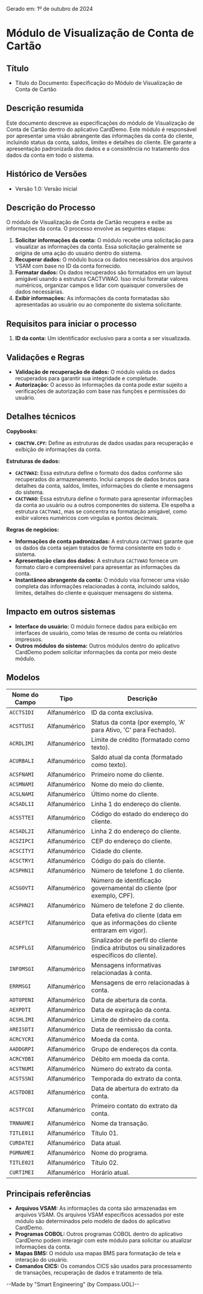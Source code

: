 Gerado em: 1º de outubro de 2024

# Módulo de Visualização de Conta de Cartão

## Título

- Título do Documento: Especificação do Módulo de Visualização de Conta de Cartão

## Descrição resumida

Este documento descreve as especificações do módulo de Visualização de Conta de Cartão dentro do aplicativo CardDemo. Este módulo é responsável por apresentar uma visão abrangente das informações da conta do cliente, incluindo status da conta, saldos, limites e detalhes do cliente. Ele garante a apresentação padronizada dos dados e a consistência no tratamento dos dados da conta em todo o sistema.

## Histórico de Versões

- Versão 1.0: Versão inicial

## Descrição do Processo

O módulo de Visualização de Conta de Cartão recupera e exibe as informações da conta. O processo envolve as seguintes etapas:

1.  **Solicitar informações da conta:** O módulo recebe uma solicitação para visualizar as informações da conta. Essa solicitação geralmente se origina de uma ação do usuário dentro do sistema.
2.  **Recuperar dados:** O módulo busca os dados necessários dos arquivos VSAM com base no ID da conta fornecido.
3.  **Formatar dados:** Os dados recuperados são formatados em um layout amigável usando a estrutura CACTVWAO. Isso inclui formatar valores numéricos, organizar campos e lidar com quaisquer conversões de dados necessárias.
4.  **Exibir informações:** As informações da conta formatadas são apresentadas ao usuário ou ao componente do sistema solicitante.

## Requisitos para iniciar o processo

1.  **ID da conta:** Um identificador exclusivo para a conta a ser visualizada.

## Validações e Regras

*   **Validação de recuperação de dados:** O módulo valida os dados recuperados para garantir sua integridade e completude.
*   **Autorização:** O acesso às informações da conta pode estar sujeito a verificações de autorização com base nas funções e permissões do usuário.

## Detalhes técnicos

**Copybooks:**

*   **`COACTVW.CPY`:** Define as estruturas de dados usadas para recuperação e exibição de informações da conta.

**Estruturas de dados:**

*   **`CACTVWAI`:** Essa estrutura define o formato dos dados conforme são recuperados do armazenamento. Inclui campos de dados brutos para detalhes da conta, saldos, limites, informações do cliente e mensagens do sistema.
*   **`CACTVWAO`:** Essa estrutura define o formato para apresentar informações da conta ao usuário ou a outros componentes do sistema. Ele espelha a estrutura `CACTVWAI`, mas se concentra na formatação amigável, como exibir valores numéricos com vírgulas e pontos decimais.

**Regras de negócios:**

*   **Informações de conta padronizadas:** A estrutura `CACTVWAI` garante que os dados da conta sejam tratados de forma consistente em todo o sistema.
*   **Apresentação clara dos dados:** A estrutura `CACTVWAO` fornece um formato claro e compreensível para apresentar as informações da conta.
*   **Instantâneo abrangente da conta:** O módulo visa fornecer uma visão completa das informações relacionadas à conta, incluindo saldos, limites, detalhes do cliente e quaisquer mensagens do sistema.

## Impacto em outros sistemas

*   **Interface do usuário:** O módulo fornece dados para exibição em interfaces de usuário, como telas de resumo de conta ou relatórios impressos.
*   **Outros módulos do sistema:** Outros módulos dentro do aplicativo CardDemo podem solicitar informações da conta por meio deste módulo.

## Modelos

| Nome do Campo   | Tipo           | Descrição                                                                                                                                                                                                      |
| ---------------- | -------------- | ---------------------------------------------------------------------------------------------------------------------------------------------------------------------------------------------------------------- |
| `ACCTSIDI`       | Alfanumérico  | ID da conta exclusiva.                                                                                                                                                                                                    |
| `ACSTTUSI`       | Alfanumérico  | Status da conta (por exemplo, 'A' para Ativo, 'C' para Fechado).                                                                                                                                                               |
| `ACRDLIMI`       | Alfanumérico  | Limite de crédito (formatado como texto).                                                                                                                                                                                    |
| `ACURBALI`       | Alfanumérico  | Saldo atual da conta (formatado como texto).                                                                                                                                                                         |
| `ACSFNAMI`       | Alfanumérico  | Primeiro nome do cliente.                                                                                                                                                                                                |
| `ACSMNAMI`       | Alfanumérico  | Nome do meio do cliente.                                                                                                                                                                                               |
| `ACSLNAMI`       | Alfanumérico  | Último nome do cliente.                                                                                                                                                                                                 |
| `ACSADL1I`       | Alfanumérico  | Linha 1 do endereço do cliente.                                                                                                                                                                                               |
| `ACSSTTEI`       | Alfanumérico  | Código do estado do endereço do cliente.                                                                                                                                                                                           |
| `ACSADL2I`       | Alfanumérico  | Linha 2 do endereço do cliente.                                                                                                                                                                                               |
| `ACSZIPCI`       | Alfanumérico  | CEP do endereço do cliente.                                                                                                                                                                                            |
| `ACSCITYI`       | Alfanumérico  | Cidade do cliente.                                                                                                                                                                                                      |
| `ACSCTRYI`       | Alfanumérico  | Código do país do cliente.                                                                                                                                                                                               |
| `ACSPHN1I`       | Alfanumérico  | Número de telefone 1 do cliente.                                                                                                                                                                                             |
| `ACSGOVTI`       | Alfanumérico  | Número de identificação governamental do cliente (por exemplo, CPF).                                                                                                                                             |
| `ACSPHN2I`       | Alfanumérico  | Número de telefone 2 do cliente.                                                                                                                                                                                             |
| `ACSEFTCI`       | Alfanumérico  | Data efetiva do cliente (data em que as informações do cliente entraram em vigor).                                                                                                                                              |
| `ACSPFLGI`       | Alfanumérico  | Sinalizador de perfil do cliente (indica atributos ou sinalizadores específicos do cliente).                                                                                                                                                 |
| `INFOMSGI`       | Alfanumérico  | Mensagens informativas relacionadas à conta.                                                                                                                                                                          |
| `ERRMSGI`        | Alfanumérico  | Mensagens de erro relacionadas à conta.                                                                                                                                                                               |
| `ADTOPENI`       | Alfanumérico  | Data de abertura da conta.                                                                                                                                                                                                    |
| `AEXPDTI`       | Alfanumérico  | Data de expiração da conta.                                                                                                                                                                                                 |
| `ACSHLIMI`       | Alfanumérico  | Limite de dinheiro da conta.                                                                                                                                                                                                   |
| `AREISDTI`       | Alfanumérico  | Data de reemissão da conta.                                                                                                                                                                                                  |
| `ACRCYCRI`       | Alfanumérico  | Moeda da conta.                                                                                                                                                                                                      |
| `AADDGRPI`       | Alfanumérico  | Grupo de endereços da conta.                                                                                                                                                                                                 |
| `ACRCYDBI`       | Alfanumérico  | Débito em moeda da conta.                                                                                                                                                                                                 |
| `ACSTNUMI`       | Alfanumérico  | Número do extrato da conta.                                                                                                                                                                                              |
| `ACSTSSNI`       | Alfanumérico  | Temporada do extrato da conta.                                                                                                                                                                                             |
| `ACSTDOBI`       | Alfanumérico  | Data de abertura do extrato da conta.                                                                                                                                                                                           |
| `ACSTFCOI`       | Alfanumérico  | Primeiro contato do extrato da conta.                                                                                                                                                                                        |
| `TRNNAMEI`       | Alfanumérico  | Nome da transação.                                                                                                                                                                                                     |
| `TITLE01I`      | Alfanumérico  | Título 01.                                                                                                                                                                                                           |
| `CURDATEI`      | Alfanumérico  | Data atual.                                                                                                                                                                                                         |
| `PGMNAMEI`      | Alfanumérico  | Nome do programa.                                                                                                                                                                                                        |
| `TITLE02I`      | Alfanumérico  | Título 02.                                                                                                                                                                                                           |
| `CURTIMEI`      | Alfanumérico  | Horário atual.                                                                                                                                                                                                         |

## Principais referências

-   **Arquivos VSAM:** As informações da conta são armazenadas em arquivos VSAM. Os arquivos VSAM específicos acessados por este módulo são determinados pelo modelo de dados do aplicativo CardDemo.
-   **Programas COBOL:** Outros programas COBOL dentro do aplicativo CardDemo podem interagir com este módulo para solicitar ou atualizar informações da conta.
-   **Mapas BMS:** O módulo usa mapas BMS para formatação de tela e interação do usuário.
-   **Comandos CICS:** Os comandos CICS são usados para processamento de transações, recuperação de dados e tratamento de tela.

--Made by "Smart Engineering" (by Compass.UOL)--